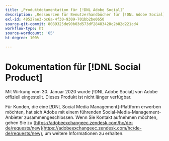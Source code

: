 ```yaml
---
title: „Produktdokumentation für [!DNL Adobe Social]“
description: „Ressourcen für Benutzerhandbücher für [!DNL Adobe Social]“
exl-id: 48527ae3-bc6a-4f30-9309-701bb2be0650
source-git-commit: 8089325de90b03d573df28483428c2b82d221cd4
workflow-type: ht
source-wordcount: '65'
ht-degree: 100%

---
```


# Dokumentation für [!DNL Social Product]

Mit Wirkung vom 30. Januar 2020 wurde [!DNL Adobe Social] von Adobe offiziell eingestellt. Dieses Produkt ist nicht länger verfügbar.

Für Kunden, die eine [!DNL Social Media Management]-Plattform erwerben möchten, hat sich Adobe mit einem führenden Social-Media-Management-Anbieter zusammengeschlossen. Wenn Sie Kontakt aufnehmen möchten, gehen Sie zu [https://adobeexchangeec.zendesk.com/hc/de-de/requests/new](https://adobeexchangeec.zendesk.com/hc/de-de/requests/new), um weitere Informationen zu erhalten.
